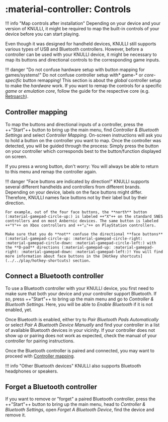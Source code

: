 # :material-controller: Controls

!!! info "Map controls after installation"
    Depending on your device and your version of KNULLI, it might be required to map the built-in controls of your device before you can start playing.

Even though it was designed for handheld devices, KNULLI still supports various types of USB and Bluetooth controllers. However, before a controller can be used with your KNULLI device, it might be necessary to map its buttons and directional controls to the corresponding game inputs.

!!! danger "Do not confuse hardware setup with button mapping for games/systems!"
    Do not confuse controller setup with* game-* or *core-specific* button remapping! This section is about the *global* controller setup to make the *hardware* work. If you want to remap the controls for a specific *game* or *emulation core*, follow the guide for the respective core (e.g. [Retroarch](../retroarch/controls)).

## Controller mapping

To map the buttons and directional inputs of a controller, press the ++"Start"++ button to bring up the main menu, find *Controller & Bluetooth Settings* and select *Controller Mapping*. On-screen instructions will ask you to hold a button on the controller you want to map. Once the controller was detected, you will be guided through the process: Simply press the button on your controller which corresponds best to the button/function displayed on screen.

If you press a wrong button, don't worry: You will always be able to return to this menu and remap the controller again.

!!! danger "Face buttons are indicated by direction!"
    KNULLI supports several different handhelds and controllers from different brands. Depending on your device, labels on the face buttons might differ. Therefore, KNULLI names face buttons not by their label but by their direction.
    
    For example, out of the four face buttons, the **north** button (:material-gamepad-circle-up:) is labeled ++"X"++ on the standard SNES controllers and on most Anbernic devices. The same button is labeled ++"Y"++ on Xbox controllers and ++"△"++ on PlayStation controllers.
    
    Make sure that you do **not** confuse the directional **face buttons** (:material-gamepad-circle-up: :material-gamepad-circle-right: :material-gamepad-circle-down: :material-gamepad-circle-left:) with the **D-pad** directions (:material-gamepad-up: :material-gamepad-right: :material-gamepad-down: :material-gamepad-left:)! You will find more information about face buttons in the [Hotkey shortcuts](../../play/hotkey-shortcuts) section.

## Connect a Bluetooth controller

To use a Bluetooth controller with your KNULLI device, you first need to make sure that both your device and your controller support Bluetooth. If so, press ++"Start"++ to bring up the main menu and go to *Controller & Bluetooth Settings*. Here, you will be able to *Enable Bluetooth* if it is not enabled, yet.

Once Bluetooth is enabled, either try to *Pair Bluetooth Pads Automatically* or select *Pair A Bluetooth Device Manually* and find your controller in a list of available Bluetooth devices in your vicinity. If your controller does not show up or pairing does not work as expected, check the manual of your controller for pairing instructions.

Once the Bluetooth controller is paired and connected, you may want to proceed with [Controller mapping](#controller-mapping).

!!! info "Other Bluetooth devices"
    KNULLI also supports Bluetooth headphones or speakers.


## Forget a Bluetooth controller

If you want to remove or "forget" a paired Bluetooth controller, press the ++"Start"++ button to bring up the main menu, head to *Controller & Bluetooth Settings*, open *Forget A Bluetooth Device*, find the device and remove it.

